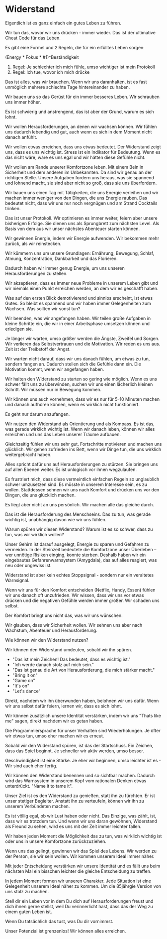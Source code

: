 # Widerstand

Eigentlich ist es ganz einfach ein gutes Leben zu führen.

Wir tun das, wovor wir uns drücken - immer wieder. Das ist der ultimative Cheat Code für das Leben.

Es gibt eine Formel und 2 Regeln, die für ein erfülltes Leben sorgen:

(Energy * Fokus * #1)^Beständigkeit

1. Regel: Je schlechter ich mich fühle, umso wichtiger ist mein Protokoll
2. Regel: Ich tue, wovor ich mich drücke

Das ist alles, was wir brauchen. Wenn wir uns daranhalten, ist es fast unmöglich mehrere schlechte Tage hintereinander zu haben.

Wir bauen uns so das Gerüst für ein immer besseres Leben. Wir schrauben uns immer höher.

Es ist schwierig und anstrengend, das ist aber der Grund, warum es sich lohnt. 

Wir wollen Herausforderungen, an denen wir wachsen können. Wir fühlen uns dadurch lebendig und gut, auch wenn es sich in dem Moment nicht danach anfühlt.

Wir wollen etwas erreichen, dass uns etwas bedeutet. Der Widerstand zeigt uns, dass es uns wichtig ist. Stress ist ein Indikator für Bedeutung. Wenn es das nicht wäre, wäre es uns egal und wir hätten diese Gefühle nicht.

Wir wollen am Rande unserer Komfortzone leben. Mit einem Bein in Sicherheit und dem anderen im Unbekannten. Da sind wir genau an der richtigen Stelle. Unsere Aufgaben fordern uns heraus, was sie spannend und lohnend macht, sie sind aber nicht so groß, dass sie uns überfordern.

Wir bauen uns einen Tag mit Tätigkeiten, die uns Energie verleihen und wir machen immer weniger von den Dingen, die uns Energie rauben. Das bedeutet nicht, dass wir uns nur noch vergnügen und am Strand Cocktails trinken.

Das ist unser Protokoll. Wir optimieren es immer weiter, feiern aber unsere bisherigen Erfolge. Sie dienen uns als Sprungbrett zum nächsten Level. Als Basis von dem aus wir unser nächstes Abenteuer starten können.

Wir gewinnen Energie, indem wir Energie aufwenden. Wir bekommen mehr zurück, als wir reinstecken.

Wir kümmern uns um unsere Grundlagen: Ernährung, Bewegung, Schlaf, Atmung, Konzentration, Dankbarkeit und das Florieren.

Dadurch haben wir immer genug Energie, um uns unseren Herausforderungen zu stellen.

Wir akzeptieren, dass es immer neue Probleme in unserem Leben gibt und wir niemals einen Punkt erreichen werden, an dem wir es geschafft haben.

Was auf den ersten Blick demotivierend und sinnlos erscheint, ist etwas Gutes. So bleibt es spannend und wir haben immer Gelegenheiten zum Wachsen. Was sollten wir sonst tun?

Wir beenden, was wir angefangen haben. Wir teilen große Aufgaben in kleine Schritte ein, die wir in einer Arbeitsphase umsetzen können und erledigen sie.

Je länger wir warten, umso größer werden die Ängste, Zweifel und Sorgen. Wir verlieren das Selbstvertrauen und die Motivation. Wir reden es uns aus. Zeit ist der Treibstoff der Angst.

Wir warten nicht darauf, dass wir uns danach fühlen, um etwas zu tun, sondern fangen an. Dadurch stellen sich die Gefühle dann ein. Die Motivation kommt, wenn wir angefangen haben.

Wir halten den Widerstand zu starten so gering wie möglich. Wenn es uns schwer fällt uns zu überwinden, suchen wir uns einen lächerlich kleinen Schritt. Wir müssen nur in Bewegung kommen.

Wir können uns auch vornehmen, dass wir es nur für 5-10 Minuten machen und danach aufhören können, wenn es wirklich nicht funktioniert.  

Es geht nur darum anzufangen.

Wir nutzen den Widerstand als Orientierung und als Kompass. Es ist das, was gerade wirklich wichtig ist. Wenn wir danach leben, können wir alles erreichen und uns das Leben unserer Träume aufbauen.

Gleichzeitig fühlen wir uns sehr gut. Fortschritte motivieren und machen uns glücklich. Wir gehen zufrieden ins Bett, wenn wir Dinge tun, die uns wirklich weitergebracht haben.

Alles spricht dafür uns auf Herausforderungen zu stürzen. Sie bringen uns auf allen Ebenen weiter. Es ist unlogisch vor ihnen wegzulaufen.

Es frustriert mich, dass diese vermeintlich einfachen Regeln so unglaublich schwer umzusetzen sind. Es müsste in unserem Interesse sein, es zu wollen. Stattdessen sehnen wir uns nach Komfort und drücken uns vor den Dingen, die uns glücklich machen.

Es liegt aber nicht an uns persönlich. Wir machen alle das gleiche durch.

Das ist die Herausforderung des Menschseins. Das zu tun, was gerade wichtig ist, unabhängig davon wie wir uns fühlen.

Warum spüren wir diesen Widerstand? Warum ist es so schwer, dass zu tun, was wir wirklich wollen?

Unser Gehirn ist darauf ausgelegt, Energie zu sparen und Gefahren zu vermeiden. In der Steinzeit bedeutete die Komfortzone unser Überleben – wer unnötige Risiken einging, konnte sterben. Deshalb haben wir ein eingebautes Gefahrenwarnsystem (Amygdala), das auf alles reagiert, was neu oder ungewiss ist.

Widerstand ist aber kein echtes Stoppsignal - sondern nur ein veraltetes Warnsignal.

Wenn wir uns für den Komfort entscheiden (Netflix, Handy, Essen) fühlen wir uns danach oft unzufrieden. Wir wissen, dass wir uns vor etwas drücken und die negativen Gefühle werden immer größer. Wir schaden uns selbst.

Der Komfort bringt uns nicht das, was wir uns wünschen.

Wir glauben, dass wir Sicherheit wollen. Wir sehnen uns aber nach Wachstum, Abenteuer und Herausforderung.

Wie können wir den Widerstand nutzen?

Wir können den Widerstand umdeuten, sobald wir ihn spüren. 

- "Das ist mein Zeichen! Das bedeutet, dass es wichtig ist."
- "Ich werde danach stolz auf mich sein."
- "Das ist genau die Art von Herausforderung, die mich stärker macht."
- "Bring it on"
- "Game on"
- "It's on"
- "Let's dance"

Direkt, nachdem wir ihn überwunden haben, belohnen wir uns dafür. Wenn wir uns selbst dafür feiern, lernen wir, dass es sich lohnt.

Wir können zusätzlich unsere Identität verstärken, indem wir uns "Thats like me" sagen, direkt nachdem wir es getan haben.

Die Programmiersprache für unser Verhalten sind Wiederholungen. Je öfter wir etwas tun, umso eher machen wir es erneut.

Sobald wir den Widerstand spüren, ist das der Startschuss. Ein Zeichen, dass das Spiel beginnt. Je schneller wir aktiv werden, umso besser.

Geschwindigkeit ist eine Stärke. Je eher wir beginnen, umso leichter ist es - Wir sind auch eher fertig.

Wir können den Widerstand benennen und so sichtbar machen. Dadurch wird das Warnsystem in unserem Kopf vom rationalen Denken etwas unterdrückt. "Name it to tame it".

Unser Ziel ist es den Widerstand zu genießen, statt ihn zu fürchten. Er ist unser stetiger Begleiter. Anstatt ihn zu verteufeln, können wir ihn zu unserem Verbündeten machen.

Es ist völlig egal, ob wir Lust haben oder nicht. Das Einzige, was zählt, ist, dass wir es trotzdem tun. Und wenn wir uns daran gewöhnen, Widerstand als Freund zu sehen, wird es uns mit der Zeit immer leichter fallen.

Wir haben jeden Moment die Möglichkeit das zu tun, was wirklich wichtig ist oder uns in unsere Komfortzone zurückzuziehen.

Wenn uns das gelingt, gewinnen wir das Spiel des Lebens. Wir werden zu der Person, sie wir sein wollen. Wir kommen unserem Ideal immer näher.

Mit jeder Entscheidung verstärken wir unsere Identität und es fällt uns beim nächsten Mal ein bisschen leichter die gleiche Entscheidung zu treffen.

In jedem Moment formen wir unseren Charakter. Jede Situation ist eine Gelegenheit unserem Ideal näher zu kommen.
Um die 85jährgie Version von uns stolz zu machen.

Stell dir ein Leben vor in dem Du dich auf Herausforderungen freust und dich ihnen gerne stellst, weil Du verinnerlicht hast, dass das der Weg zu einem guten Leben ist.

Wenn Du tatsächlich das tust, was Du dir vornimmst.

Unser Potenzial ist grenzenlos! Wir können alles erreichen.